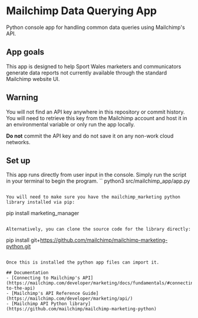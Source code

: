 # Mailchimp Data Querying App
Python console app for handling common data queries using Mailchimp's API.

## App goals
This app is designed to help Sport Wales marketers and communicators generate data reports not currently available through the standard Mailchimp website UI.

## Warning
You will not find an API key anywhere in this repository or commit history. You will need to retrieve this key from the Mailchimp account and host it in an environmental variable or only run the app locally.

**Do not** commit the API key and do not save it on any non-work cloud networks.

## Set up
This app runs directly from user input in the console. Simply run the script in your terminal to begin the program.
``
python3 src/mailchimp_app/app.py 
```

You will need to make sure you have the mailchimp_marketing python library installed via pip:
```
pip install marketing_manager
```

Alternatively, you can clone the source code for the library directly:
```
pip install git+https://github.com/mailchimp/mailchimp-marketing-python.git
```

Once this is installed the python app files can import it.

## Documentation
- [Connecting to Mailchimp's API](https://mailchimp.com/developer/marketing/docs/fundamentals/#connecting-to-the-api)
- [Mailchimp's API Reference Guide](https://mailchimp.com/developer/marketing/api/)
- [Mailchimp API Python library](https://github.com/mailchimp/mailchimp-marketing-python)
